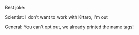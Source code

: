 Best joke:

Scientist: I don't want to work with Kitaro, I'm out

General: You can't opt out, we already printed the name tags!